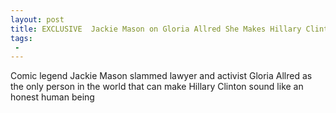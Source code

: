 ```yaml
---
layout: post
title: EXCLUSIVE  Jackie Mason on Gloria Allred She Makes Hillary Clinton Sound Honest
tags:
 -
---
```

Comic legend Jackie Mason slammed lawyer and activist Gloria Allred as the only person in the world that can make Hillary Clinton sound like an honest human being
